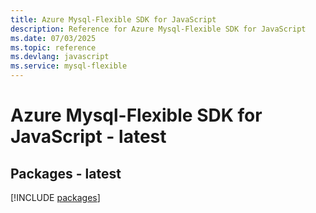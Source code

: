 ```yaml
---
title: Azure Mysql-Flexible SDK for JavaScript
description: Reference for Azure Mysql-Flexible SDK for JavaScript
ms.date: 07/03/2025
ms.topic: reference
ms.devlang: javascript
ms.service: mysql-flexible
---
```

# Azure Mysql-Flexible SDK for JavaScript - latest
## Packages - latest
[!INCLUDE [packages](mysql-flexible-index.md)]